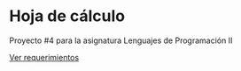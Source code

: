# Hoja de cálculo

Proyecto #4 para la asignatura Lenguajes de Programación II

[Ver requerimientos](Requeriments.md)
